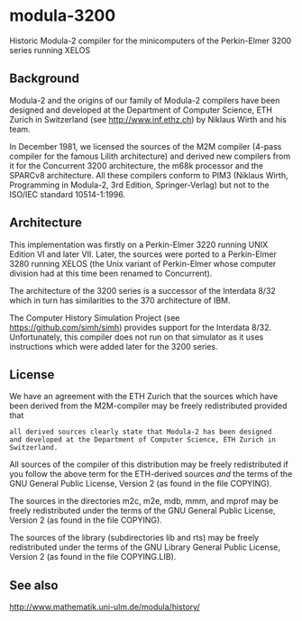 # modula-3200
Historic Modula-2 compiler for the minicomputers of the Perkin-Elmer 3200 series running XELOS

## Background

Modula-2 and the origins of our family of Modula-2 compilers have been
designed and developed at the Department of Computer Science, ETH
Zurich in Switzerland (see http://www.inf.ethz.ch) by Niklaus Wirth
and his team.

In December 1981, we licensed the sources of the M2M compiler (4-pass
compiler for the famous Lilith architecture) and derived new compilers
from it for the Concurrent 3200 architecture, the m68k processor and
the SPARCv8 architecture. All these compilers conform to PIM3 (Niklaus
Wirth, Programming in Modula-2, 3rd Edition, Springer-Verlag) but not to
the ISO/IEC standard 10514-1:1996.

## Architecture

This implementation was firstly on a Perkin-Elmer 3220 running
UNIX Edition VI and later VII. Later, the sources were ported to a
Perkin-Elmer 3280 running XELOS (the Unix variant of Perkin-Elmer whose
computer division had at this time been renamed to Concurrent).

The architecture of the 3200 series is a successor of the Interdata 8/32
which in turn has similarities to the 370 architecture of IBM.

The Computer History Simulation Project (see https://github.com/simh/simh)
provides support for the Interdata 8/32. Unfortunately, this compiler
does not run on that simulator as it uses instructions which were
added later for the 3200 series.

## License

We have an agreement with the ETH Zurich that the sources which
have been derived from the M2M-compiler may be freely redistributed
provided that

    all derived sources clearly state that Modula-2 has been designed
    and developed at the Department of Computer Science, ETH Zurich in
    Switzerland.

All sources of the compiler of this distribution may be freely
redistributed if you follow the above term for the ETH-derived sources
*and* the terms of the GNU General Public License, Version 2 (as found
in the file COPYING).

The sources in the directories m2c, m2e, mdb, mmm, and mprof
may be freely redistributed under the terms of the GNU General Public
License, Version 2 (as found in the file COPYING).

The sources of the library (subdirectories lib and rts) may be freely
redistributed under the terms of the GNU Library General Public
License, Version 2 (as found in the file COPYING.LIB).

## See also

http://www.mathematik.uni-ulm.de/modula/history/
